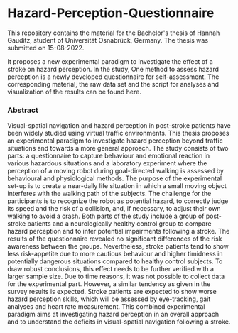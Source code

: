 # Hazard-Perception-Questionnaire
This repository contains the material for the Bachelor's thesis of Hannah Gauditz, student of Universität Osnabrück, Germany. The thesis was submitted on 15-08-2022.

It proposes a new experimental paradigm to investigate the effect of a stroke on hazard perception. In the study, One method to assess hazard perception is a newly developed questionnaire for self-assessment. The corresponding material, the raw data set and the script for analyses and visualization of the results can be found here.

### Abstract
Visual-spatial navigation and hazard perception in post-stroke patients have been widely studied using virtual traffic environments. This thesis proposes an experimental paradigm to investigate hazard perception beyond traffic situations and towards a more general approach. The study consists of two parts: a questionnaire to capture behaviour and emotional reaction in various hazardous situations and a laboratory experiment where the perception of a moving robot during goal-directed walking is assessed by behavioural and physiological methods. The purpose of the experimental set-up is to create a near-daily life situation in which a small moving object interferes with the walking path of the subjects. The challenge for the participants is to recognize the robot as potential hazard, to correctly judge its speed and the risk of a collision, and, if necessary, to adjust their own walking to avoid a crash. Both parts of the study include a group of post-stroke patients and a neurologically healthy control group to compare hazard perception and to infer potential impairments following a stroke. The results of the questionnaire revealed no significant differences of the risk awareness between the groups. Nevertheless, stroke patients tend to show less risk-appetite due to more cautious behaviour and higher timidness in potentially dangerous situations compared to healthy control subjects. To draw robust conclusions, this effect needs to be further verified with a larger sample size. Due to time reasons, it was not possible to collect data for the experimental part. However, a similar tendency as given in the survey results is expected. Stroke patients are expected to show worse hazard perception skills, which will be assessed by eye-tracking, gait analyses and heart rate measurement. This combined experimental paradigm aims at investigating hazard perception in an overall approach and to understand the deficits in visual-spatial navigation following a stroke.
